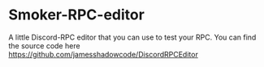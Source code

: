 # Smoker-RPC-editor
A little Discord-RPC editor that you can use to test your RPC.
You can find the source code here https://github.com/jamesshadowcode/DiscordRPCEditor
